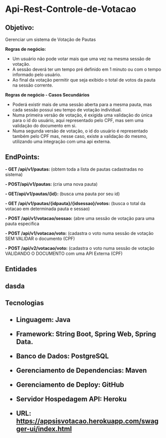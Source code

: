 # Api-Rest-Controle-de-Votacao

<h2>Objetivo:</h2> Gerenciar um sistema de Votação de Pautas

<b>Regras de negócio:</b>
  - Um usuário não pode votar mais que uma vez na mesma sessão de votação.
  - A sessão deverá ter um tempo pré definido em 1 minuto ou com o tempo informado pelo usuário.
  - Ao final da votação permitir que seja exibido o total de votos da pauta na sessão corrente.

<b>Regras de negócio - Casos Secundários</b>
  - Poderá existir mais de uma sessão aberta para a mesma pauta, mas cada sessão possui seu tempo de votação individual.
  - Numa primeira versão de votação, é exigida uma validação do única para o id do usuário, aqui representado pelo CPF, mas sem uma validação do documento em si.
  - Numa segunda versão de votação, o id do usuário é representado também pelo CPF mas, nesse caso, existe a validação do mesmo, utilizando uma integração com uma api externa.

<h2>EndPoints:</h2>

<b>- GET ​/api​/v1​/pautas: </b> (obtem toda a lista de pautas cadastradas no sistema)

<b>- POST​/api​/v1​/pautas: </b> (cria uma nova pauta)

<b>- GET​/api​/v1​/pautas​/{id}:</b> (busca uma pauta por seu id)

<b>- GET ​/api​/v1​/pautas​/{idpauta}​/{idsessao}​/votos:</b> (busca o total da votacao em determinada pauta e sessao)  

<b>- POST ​/api​/v1​/votacao​/sessao:</b> (abre uma sessão de votação para uma pauta especifica

<b>- POST ​/api​/v1​/votacao​/voto:</b> (cadastra o voto numa sessão de votação SEM VALIDAR o documento (CPF)

<b>- POST ​/api​/v2​/votacao​/voto:</b> (cadastra o voto numa sessão de votação VALIDANDO O DOCUMENTO com uma API Externa (CPF)

<h2>Entidades<h2>
 dasda

<h2>Tecnologias<h2>

- Linguagem: Java

- Framework: String Boot, Spring Web, Spring Data.

- Banco de Dados: PostgreSQL

- Gerenciamento de Dependencias: Maven

- Gerenciamento de Deploy: GitHub

- Servidor Hospedagem API: Heroku

- URL: https://appsisvotacao.herokuapp.com/swagger-ui/index.html  
  
